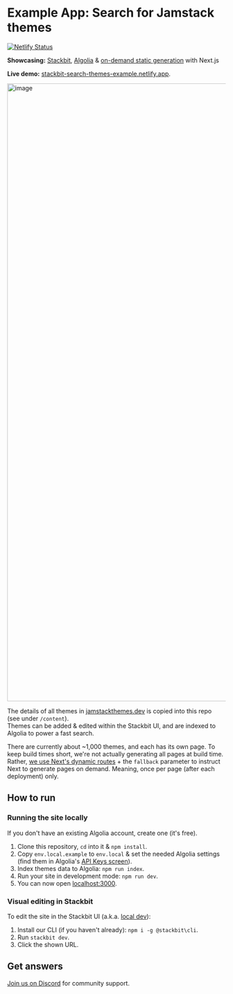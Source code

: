 # Example App: Search for Jamstack themes

[![Netlify Status](https://api.netlify.com/api/v1/badges/8ea4a941-e0e9-47bf-a60b-89675c9c4e03/deploy-status)](https://app.netlify.com/sites/stackbit-search-themes-example/deploys)

**Showcasing:** [Stackbit](https://stackbit.com), [Algolia](https://algolia.com) & [on-demand static generation](https://nextjs.org/docs/api-reference/data-fetching/get-static-paths#fallback-true) with Next.js

**Live demo:** [stackbit-search-themes-example.netlify.app](https://stackbit-search-themes-example.netlify.app/).

<img width="1423" alt="image" src="https://user-images.githubusercontent.com/2673881/158059043-32ff7359-f008-4ed4-80be-db5691ac7a11.png">

The details of all themes in [jamstackthemes.dev](https://jamstackthemes.dev) is copied into this repo (see under `/content`).<br/>
Themes can be added & edited within the Stackbit UI, and are indexed to Algolia to power a fast search.

There are currently about ~1,000 themes, and each has its own page. To keep build times short, we're not actually generating all pages at build time. Rather, [we use Next's dynamic routes](./src/pages/theme/%5Bid%5D.js) + the `fallback` parameter to instruct Next to generate pages on demand. Meaning, once per page (after each deployment) only.


## How to run

### Running the site locally

If you don't have an existing Algolia account, create one (it's free).

1. Clone this repository, `cd` into it & `npm install`.
1. Copy `env.local.example` to `env.local` & set the needed Algolia settings (find them in Algolia's [API Keys screen](https://www.algolia.com/account/api-keys/)).
1. Index themes data to Algolia: `npm run index`.
1. Run your site in development mode: `npm run dev`.
1. You can now open [localhost:3000](http://localhost:3000).

### Visual editing in Stackbit

To edit the site in the Stackbit UI (a.k.a. [local dev](https://docs.stackbit.com/how-to-guides/local-development/)):
1. Install our CLI (if you haven't already): `npm i -g @stackbit\cli`.
1. Run `stackbit dev`.
1. Click the shown URL.

## Get answers

[Join us on Discord](https://discord.gg/HUNhjVkznH) for community support.
